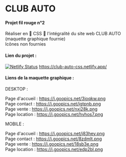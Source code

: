 # CLUB AUTO

#### Projet fil rouge n°2 

Réaliser en 💫 CSS 💫 l'intégralité du site web CLUB AUTO 
<br>
(maquette graphique fournie)
<br>
Icônes non fournies 
<br>

#### Lien du projet : 

[![Netlify Status](https://api.netlify.com/api/v1/badges/21d3f9eb-5c0b-41ef-ad2a-0e6246e40ad6/deploy-status)](https://app.netlify.com/sites/club-auto-css/deploys) 
https://club-auto-css.netlify.app/

#### Liens de la maquette graphique :

DESKTOP :

Page d'accueil : https://i.goopics.net/3ioqkw.png
<br>
Page contact : https://i.goopics.net/igtpnb.png
<br>
Page vente : https://i.goopics.net/nxj28k.png
<br>
Page location : https://i.goopics.net/hvhos7.png

MOBILE : 

Page d'accueil : https://i.goopics.net/j83hey.png
<br>
Page contact : https://i.goopics.net/8zdmlt.png
<br>
Page vente : https://i.goopics.net/18sb3e.png
<br>
Page location : https://i.goopics.net/edp2bl.png
